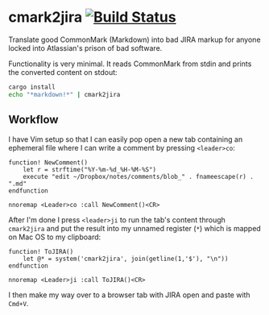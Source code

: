 # cmark2jira [![Build Status](https://travis-ci.org/brandur/cmark2jira.svg?branch=master)](https://travis-ci.org/brandur/cmark2jira)

Translate good CommonMark (Markdown) into bad JIRA markup
for anyone locked into Atlassian's prison of bad software.

Functionality is very minimal. It reads CommonMark from
stdin and prints the converted content on stdout:

``` sh
cargo install
echo "*markdown!*" | cmark2jira
```

## Workflow

I have Vim setup so that I can easily pop open a new tab
containing an ephemeral file where I can write a comment
by pressing `<leader>co`:

``` vim
function! NewComment()
    let r = strftime("%Y-%m-%d_%H-%M-%S")
    execute "edit ~/Dropbox/notes/comments/blob_" . fnameescape(r) .  ".md"
endfunction

nnoremap <Leader>co :call NewComment()<CR>
```

After I'm done I press `<leader>ji` to run the tab's
content through `cmark2jira` and put the result into my
unnamed register (`*`) which is mapped on Mac OS to my
clipboard:

``` vim
function! ToJIRA()
    let @* = system('cmark2jira', join(getline(1,'$'), "\n"))
endfunction

nnoremap <Leader>ji :call ToJIRA()<CR>
```

I then make my way over to a browser tab with JIRA open and
paste with `Cmd+V`.
